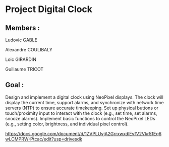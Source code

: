 # Project Digital Clock

## Members :

Ludovic GABLE

Alexandre COULIBALY

Loic GIRARDIN

Guillaume TRICOT

## Goal :

Design and implement a digital clock using NeoPixel displays. The clock will display the current time, support alarms, and synchronize with network time servers (NTP) to ensure accurate timekeeping. Set up physical buttons or touch/proximity input to interact with the clock (e.g., set time, set alarms, snooze alarms). Implement basic functions to control the NeoPixel LEDs (e.g., setting color, brightness, and individual pixel control).

https://docs.google.com/document/d/1ZVPLUvjA2GrrxwxdlEvfV2Vkr51Eq6wLCMPRW-Ptcac/edit?usp=drivesdk
